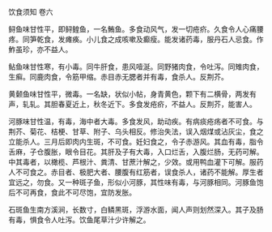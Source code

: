 饮食须知 卷六

鲟鱼味甘性平，即鲟鳇鱼，一名鮪鱼。多食动风气，发一切疮疥。久食令人心痛腰疼。同笋乾食，发瘫痪。小儿食之成咳嗽及癫瘦。能发诸药毒，服丹石人忌食。作鮓虽珍，亦不益人。

鲇鱼味甘性寒，有小毒。同牛肝食，患风噎涎。同野猪肉食，令吐泻。同雉肉食，生癣。同鹿肉食，令筋甲缩。赤目赤无腮者并有毒，食杀人。反荆芥。

黄颡鱼味甘性平，微毒。一名缺，状似小帖，身青黄色，颗下有二横骨，两发有声，轧轧。其胆春夏近上，秋冬近下。多食发疮疥，不益人。反荆芥，能害人。

河豚味甘性温，有毒，海中者大毒。多食发风，助动疾。有病痰疮疡者不可食。与荆芥、菊花、桔梗、甘草、附子、乌头相反。修治失法，误入烟煤或沾灰尘，食之立能杀人。三月后即肉内生斑，不可食。妊妇食之，令子赤游风。其血有毒，脂令舌麻，子仓腹胀，眼令目花。其肝及子有大毒，入口烂舌，入腹烂肠，无药可解。中其毒者，以橄榄、芦根汁、粪清、甘蔗汁解之，少效。或用鸭血灌下可解。服药人不可食之。赤目者、极肥大者、腰腹有红筋者，误食杀人，诸药不能解。厚生者宜远之，勿食。又一种斑子鱼，形似小河豚，其性味有毒，与河豚相同。河豚鱼饱后不可再食，食此不可尽饱，宜防发胀。

石斑鱼生南方溪涧，长数寸，白鳞黑斑，浮游水面，闻人声则划然深入。其子及肠有毒，惧食令人吐泻。饮鱼尾草汁少许解之。